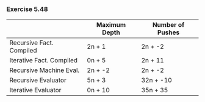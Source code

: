 ### Exercise 5.48
|                           | Maximum Depth  | Number of Pushes |
| ------------------------- | -------------  | ---------------- |
| Recursive Fact. Compiled  | 2n + 1         | 2n + -2          |
| Iterative Fact. Compiled  | 0n + 5         | 2n + 11          |
| Recursive Machine Eval.   | 2n + -2        | 2n + -2          |
| Recursive Evaluator       | 5n + 3         | 32n + -10        |
| Iterative Evaluator       | 0n + 10        | 35n + 35         |
